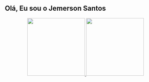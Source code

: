 ## Olá, Eu sou o Jemerson Santos


<div align="center">
  <a href="https://github.com/jemersonsantos">
  <img height="180em" src="https://github-readme-stats.vercel.app/api?username=jemersonsantos&show_icons=true&theme=onedark&include_all_commits=true&count_private=true"/>
  <img height="180em" src="https://github-readme-stats.vercel.app/api/top-langs/?username=jemersonsantos&layout=compact&langs_count=7&theme=onedark"/>
</div>
